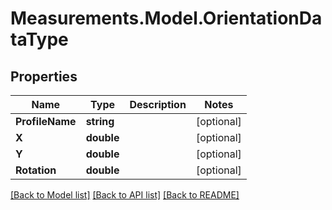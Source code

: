 # Measurements.Model.OrientationDataType

## Properties

Name | Type | Description | Notes
------------ | ------------- | ------------- | -------------
**ProfileName** | **string** |  | [optional] 
**X** | **double** |  | [optional] 
**Y** | **double** |  | [optional] 
**Rotation** | **double** |  | [optional] 

[[Back to Model list]](../README.md#documentation-for-models) [[Back to API list]](../README.md#documentation-for-api-endpoints) [[Back to README]](../README.md)

